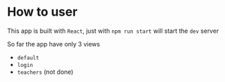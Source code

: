 # How to user

This app is built with `React`, just with `npm run start` will start the `dev` server



So far the app have only 3 views

* `default`
* `login`
* `teachers` (not done)
